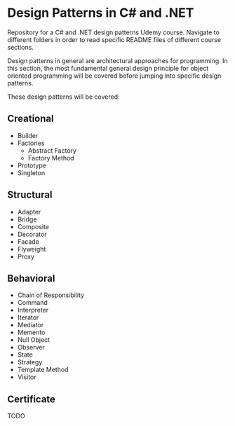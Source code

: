 # Design Patterns in C# and .NET

Repository for a C# and .NET design patterns Udemy course. Navigate to different folders in order to read specific README files of different course sections.

Design patterns in general are architectural approaches for programming. In this section, the most fundamental general design principle for object oriented programming will be covered before jumping into specific design patterns.

These design patterns will be covered:

## Creational
* Builder
* Factories
    * Abstract Factory
    * Factory Method
* Prototype
* Singleton

## Structural
* Adapter
* Bridge
* Composite
* Decorator
* Facade
* Flyweight
* Proxy

## Behavioral
* Chain of Responsibility
* Command
* Interpreter
* Iterator
* Mediator
* Memento
* Null Object
* Observer
* State 
* Strategy
* Template Method
* Visitor

## Certificate
TODO
